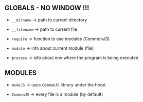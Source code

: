 ## GLOBALS - NO WINDOW !!!

- `__dirname` $\to$ path to current directory

- `__filename` $\to$ path to current file

- `require` $\to$ function to use modules (CommonJS)

- `module` $\to$ info about current module (file)

- `process` $\to$ info about env where the program is being executed

## MODULES

- `nodeJS` $\to$ uses `CommonJS` library under the hood.

- `CommonJS` $\to$ every file is a module (by default)
